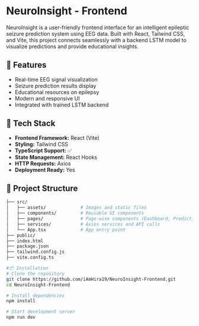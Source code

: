 # NeuroInsight - Frontend

NeuroInsight is a user-friendly frontend interface for an intelligent epileptic seizure prediction system using EEG data. Built with React, Tailwind CSS, and Vite, this project connects seamlessly with a backend LSTM model to visualize predictions and provide educational insights.

## 🚀 Features

- Real-time EEG signal visualization
- Seizure prediction results display
- Educational resources on epilepsy
- Modern and responsive UI
- Integrated with trained LSTM backend

## 🧠 Tech Stack

- **Frontend Framework:** React (Vite)
- **Styling:** Tailwind CSS
- **TypeScript Support:** ✅
- **State Management:** React Hooks
- **HTTP Requests:** Axios
- **Deployment Ready:** Yes

## 📂 Project Structure

```bash
├── src/
│   ├── assets/             # Images and static files
│   ├── components/         # Reusable UI components
│   ├── pages/              # Page-wise components (Dashboard, Prediction, Info)
│   ├── services/           # Axios services and API calls
│   └── App.tsx             # App entry point
├── public/
├── index.html
├── package.json
├── tailwind.config.js
├── vite.config.ts

#📦 Installation
# Clone the repository
git clone https://github.com/iAmHira19/NeuroInsight-Frontend.git
cd NeuroInsight-Frontend

# Install dependencies
npm install

# Start development server
npm run dev

